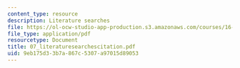 ```yaml
---
content_type: resource
description: Literature searches
file: https://ol-ocw-studio-app-production.s3.amazonaws.com/courses/16-621-experimental-projects-i-spring-2003/9eb175d33b7a867c5307a97015d89053_07_literaturesearchescitation.pdf
file_type: application/pdf
resourcetype: Document
title: 07_literaturesearchescitation.pdf
uid: 9eb175d3-3b7a-867c-5307-a97015d89053
---
```

